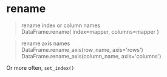 # rename

> rename index or column names  
DataFrame.rename(
    index=mapper,
    columns=mapper
)


> rename axis names  
DataFrame.rename_axis(row_name, axis='rows')
DataFrame.rename_axis(column_name, axis='columns')

Or more often, `set_index()`
